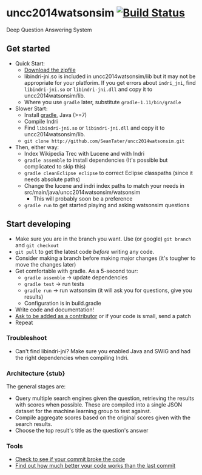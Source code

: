 uncc2014watsonsim [![Build Status](https://travis-ci.org/SeanTater/uncc2014watsonsim.png?branch=master)](https://travis-ci.org/SeanTater/uncc2014watsonsim)
======

Deep Question Answering System

## Get started

- Quick Start:
  - [Download the zipfile](https://googledrive.com/host/0B8wOEC5-v5lXUUllV2stSGRRYTA/watsonsim-quickstart-0.1.1.zip)
  - libindri-jni.so is included in uncc2014watsonsim/lib but it may not be appropriate for your platforim. If you get errors about `indri_jni`, find `libindri-jni.so` or `libindri-jni.dll` and copy it to uncc2014watsonsim/lib.
  - Where you use `gradle` later, substitute `gradle-1.11/bin/gradle`
- Slower Start:
  - Install [gradle](http://gradle.org), Java (>=7)
  - Compile Indri
  - Find `libindri-jni.so` or `libindri-jni.dll` and copy it to uncc2014watsonsim/lib.
  - `git clone http://github.com/SeanTater/uncc2014watsonsim.git`
- Then, either way:
  - Index Wikipedia Trec with Lucene and with Indri
  - `gradle assemble` to install dependencies (It's possible but complicated to skip this)
  - `gradle cleanEclipse eclipse` to correct Eclipse classpaths (since it needs absolute paths)
  - Change the lucene and indri index paths to match your needs in src/main/java/uncc2014watsonsim/watsonsim
    - This will probably soon be a preference
  - `gradle run` to get started playing and asking watsonsim questions

## Start developing

- Make sure you are in the branch you want. Use (or google) `git branch` and `git checkout`
- `git pull` to get the latest code _before_ writing any code.
- Consider making a branch before making major changes (it's tougher to move the changes later)
- Get comfortable with gradle. As a 5-second tour:
  - `gradle assemble` -> update dependencies
  - `gradle test` -> run tests
  - `gradle run` -> run watsonsim (it will ask you for questions, give you results)
  - Configuration is in build.gradle
- Write code and documentation!
- [Ask to be added as a contributor](stgallag@gmail.com) or if your code is small, send a patch
- Repeat

### Troubleshoot
- Can't find libindri-jni? Make sure you enabled Java and SWIG and had the right dependencies when compiling Indri.

### Architecture {stub}
The general stages are:

- Query multiple search engines given the question, retrieving the results with scores when possible. These are compiled into a single JSON dataset for the machine learning group to test against.
- Compile aggregate scores based on the original scores given with the search results.
- Choose the top result's title as the question's answer

### Tools

- [Check to see if your commit broke the code](https://travis-ci.org/SeanTater/uncc2014watsonsim)
- [Find out how much better your code works than the last commit](http://watsonsim.herokuapp.com/runs)
